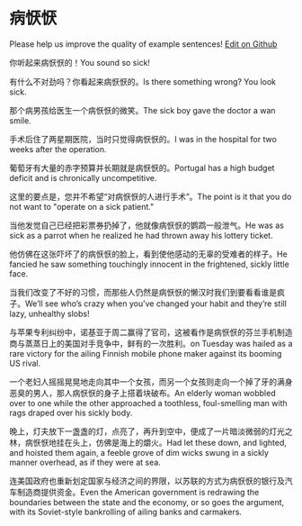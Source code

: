 # 病恹恹

Please help us improve the quality of example sentences! [Edit on Github](https://github.com/jiyushe/jiyu-example-sentence-source/blob/main/chinese/bingyanyan.md)

<p><span class="chinese">你听起来病恹恹的！</span><span class="english">You sound so sick!</span></p>

<p><span class="chinese">有什么不对劲吗？你看起来病恹恹的。</span><span class="english">Is there something wrong? You look sick.</span></p>

<p><span class="chinese">那个病男孩给医生一个病恹恹的微笑。</span><span class="english">The sick boy gave the doctor a wan smile.</span></p>

<p><span class="chinese">手术后住了两星期医院，当时只觉得病恹恹的。</span><span class="english">I was in the hospital for two weeks after the operation.</span></p>

<p><span class="chinese">葡萄牙有大量的赤字预算并长期就是病恹恹的。</span><span class="english">Portugal has a high budget deficit and is chronically uncompetitive.</span></p>

<p><span class="chinese">这里的要点是，您并不希望“对病恹恹的人进行手术”。</span><span class="english">The point is it that you do not want to "operate on a sick patient."</span></p>

<p><span class="chinese">当他发觉自己已经把彩票券扔掉了，他就像病恹恹的鹦鹉一般泄气。</span><span class="english">He was as sick as a parrot when he realized he had thrown away his lottery ticket.</span></p>

<p><span class="chinese">他仿佛在这张吓坏了的病恹恹的脸上，看到使他感动的无辜的受难者的样子。</span><span class="english">He fancied he saw something touchingly innocent in the frightened, sickly little face.</span></p>

<p><span class="chinese">当我们改变了不好的习惯，而那些人仍然是病恹恹的懒汉时我们到要看看谁是疯子。</span><span class="english">We’ll see who’s crazy when you’ve changed your habit and they’re still lazy, unhealthy slobs!</span></p>

<p><span class="chinese">与苹果专利纠纷中，诺基亚于周二赢得了官司，这被看作是病恹恹的芬兰手机制造商与蒸蒸日上的美国对手竞争中，鲜有的一次胜利。</span><span class="english">on Tuesday was hailed as a rare victory for the ailing Finnish mobile phone maker against its booming US rival.</span></p>

<p><span class="chinese">一个老妇人摇摇晃晃地走向其中一个女孩，而另一个女孩则走向一个掉了牙的满身恶臭的男人，那人病恹恹的身子上搭着块破布。</span><span class="english">An elderly woman wobbled over to one while the other approached a toothless, foul-smelling man with rags draped over his sickly body.</span></p>

<p><span class="chinese">晚上，灯夫放下一盏盏的灯，点亮了，再升到空中，便成了一片暗淡微弱的灯光之林，病恹恹地挂在头上，仿佛是海上的爝火。</span><span class="english">Had let these down, and lighted, and hoisted them again, a feeble grove of dim wicks swung in a sickly manner overhead, as if they were at sea.</span></p>

<p><span class="chinese">连美国政府也重新划定国家与经济之间的界限，以苏联的方式为病恹恹的银行及汽车制造商提供资金。</span><span class="english">Even the American government is redrawing the boundaries between the state and the economy, or so goes the argument, with its Soviet-style bankrolling of ailing banks and carmakers.</span></p>

